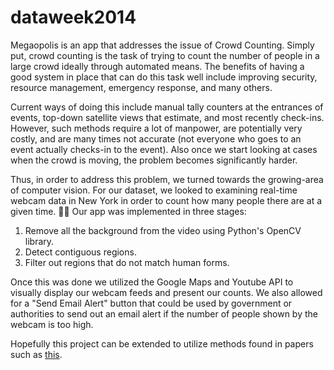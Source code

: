 dataweek2014
============

Megaopolis is an app that addresses the issue of Crowd Counting. Simply put, crowd counting is the task of trying to count the number of people in a large crowd ideally through automated means. The benefits of having a good system in place that can do this task well include improving security, resource management, emergency response, and many others.

Current ways of doing this include manual tally counters at the entrances of events, top-down satellite views that estimate, and most recently check-ins. However, such methods require a lot of manpower, are potentially very costly, and are many times not accurate (not everyone who goes to an event actually checks-in to the event). Also once we start looking at cases when the crowd is moving, the problem becomes significantly harder. 

Thus, in order to address this problem, we turned towards the growing-area of computer vision. For our dataset, we looked to examining real-time webcam data in New York in order to count how many people there are at a given time. 

Our app was implemented in three stages:
1. Remove all the background from the video using Python's OpenCV library.
2. Detect contiguous regions.
3. Filter out regions that do not match human forms.

Once this was done we utilized the Google Maps and Youtube API to visually display our webcam feeds and present our counts. We also allowed for a "Send Email Alert" button that could be used by government or authorities to send out an email alert if the number of people shown by the webcam is too high. 

Hopefully this project can be extended to utilize methods found in papers such as [this](http://mplab.ucsd.edu/wp-content/uploads/CVPR2008/Conference/data/papers/229.pdf).
